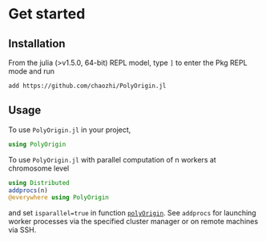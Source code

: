 # Get started

## Installation
From the julia (>v1.5.0, 64-bit) REPL model, type `]` to enter the Pkg REPL mode and run

```pkg
add https://github.com/chaozhi/PolyOrigin.jl
```

## Usage
To use ```PolyOrigin.jl``` in your project,

```julia
using PolyOrigin
```

To use ```PolyOrigin.jl``` with parallel computation of n workers at chromosome level

```julia
using Distributed
addprocs(n)
@everywhere using PolyOrigin
```
and set ```isparallel=true``` in function [`polyOrigin`](@ref). See `addprocs`
for launching worker processes via the specified cluster manager or on remote
machines via SSH.
